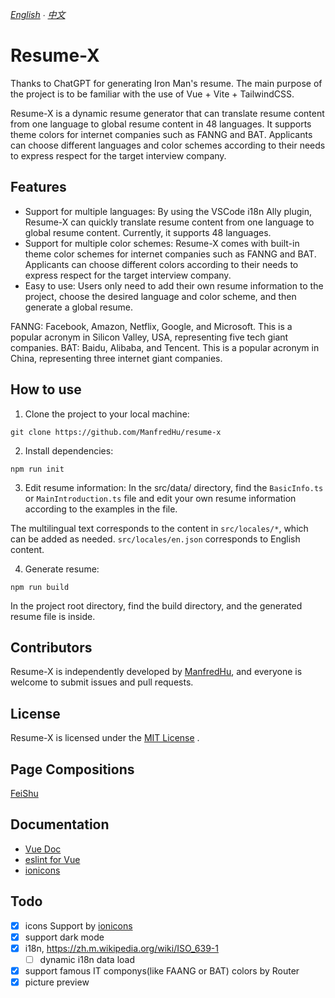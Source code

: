 *[English](README.md) ∙ [中文](README-ZH.md)*
# Resume-X

Thanks to ChatGPT for generating Iron Man's resume. The main purpose of the project is to be familiar with the use of Vue + Vite + TailwindCSS.

Resume-X is a dynamic resume generator that can translate resume content from one language to global resume content in 48 languages. It supports theme colors for internet companies such as FANNG and BAT. Applicants can choose different languages and color schemes according to their needs to express respect for the target interview company.

## Features
- Support for multiple languages: By using the VSCode i18n Ally plugin, Resume-X can quickly translate resume content from one language to global resume content. Currently, it supports 48 languages.
- Support for multiple color schemes: Resume-X comes with built-in theme color schemes for internet companies such as FANNG and BAT. Applicants can choose different colors according to their needs to express respect for the target interview company.
- Easy to use: Users only need to add their own resume information to the project, choose the desired language and color scheme, and then generate a global resume.


FANNG: Facebook, Amazon, Netflix, Google, and Microsoft. This is a popular acronym in Silicon Valley, USA, representing five tech giant companies.
BAT: Baidu, Alibaba, and Tencent. This is a popular acronym in China, representing three internet giant companies.


## How to use
1. Clone the project to your local machine:

```
git clone https://github.com/ManfredHu/resume-x
```

2. Install dependencies:

```
npm run init
```

3. Edit resume information:
In the src/data/ directory, find the `BasicInfo.ts` or `MainIntroduction.ts` file and edit your own resume information according to the examples in the file.

The multilingual text corresponds to the content in `src/locales/*`, which can be added as needed. `src/locales/en.json` corresponds to English content.

4. Generate resume:
```
npm run build
```

In the project root directory, find the build directory, and the generated resume file is inside.

## Contributors
Resume-X is independently developed by [ManfredHu](https://github.com/ManfredHu), and everyone is welcome to submit issues and pull requests.

## License
Resume-X is licensed under the [MIT License](https://github.com/ManfredHu/resume-x/blob/main/LICENSE) .

## Page Compositions
[FeiShu](https://u4oe1fzgoc.feishu.cn/docx/SBSFd1N20olCmpxjrhAccweBnZx)

## Documentation
- [Vue Doc](https://cn.vuejs.org/guide/quick-start.html#try-vue-online)
- [eslint for Vue](https://eslint.vuejs.org/)
- [ionicons](https://www.npmjs.com/package/ionicons)

## Todo
- [x] icons Support by [ionicons](https://ionic.io/ionicons)
- [x] support dark mode
- [x] i18n, https://zh.m.wikipedia.org/wiki/ISO_639-1
  - [ ] dynamic i18n data load
- [x] support famous IT componys(like FAANG or BAT) colors by Router
- [x] picture preview
